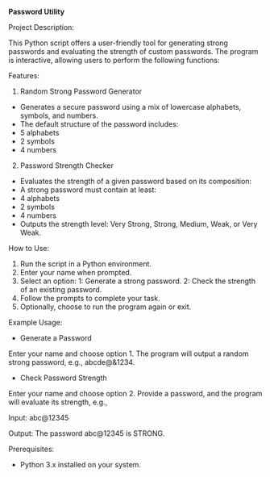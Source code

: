 **Password Utility**

Project Description:

This Python script offers a user-friendly tool for generating strong passwords and evaluating the strength of custom passwords. The program is interactive, allowing users to perform the following functions:

Features:

1. Random Strong Password Generator

* Generates a secure password using a mix of lowercase alphabets, symbols, and numbers.
* The default structure of the password includes:
* 5 alphabets
* 2 symbols
* 4 numbers

2. Password Strength Checker

* Evaluates the strength of a given password based on its composition:
* A strong password must contain at least:
* 4 alphabets
* 2 symbols
* 4 numbers
* Outputs the strength level: Very Strong, Strong, Medium, Weak, or Very Weak.

How to Use:

1. Run the script in a Python environment.
2. Enter your name when prompted.
3. Select an option:
1: Generate a strong password.
2: Check the strength of an existing password.
4. Follow the prompts to complete your task.
5. Optionally, choose to run the program again or exit.

Example Usage:

* Generate a Password

Enter your name and choose option 1. The program will output a random strong password, e.g., abcde@&1234.

* Check Password Strength

Enter your name and choose option 2. Provide a password, and the program will evaluate its strength, e.g.,

Input: abc@12345

Output: The password abc@12345 is STRONG.

Prerequisites:

* Python 3.x installed on your system.
